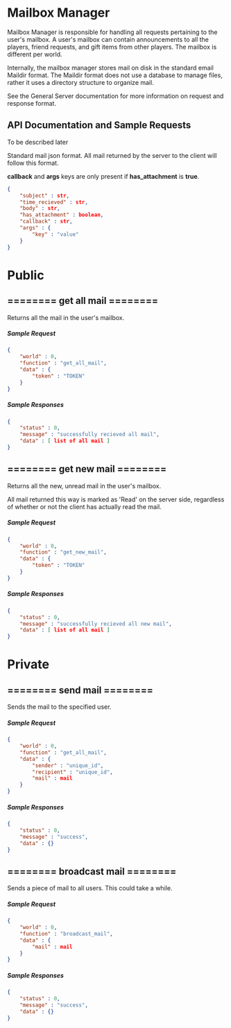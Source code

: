 # Mailbox Manager

Mailbox Manager is responsible for handling all requests pertaining to the user's mailbox.
A user's mailbox can contain announcements to all the players, friend requests, and gift items from other players.
The mailbox is different per world.

Internally, the mailbox manager stores mail on disk in the standard email Maildir format.
The Maildir format does not use a database to manage files, rather it uses a directory structure to organize mail.


See the General Server documentation for more information on request and response format.


## API Documentation and Sample Requests


To be described later

Standard mail json format.
All mail returned by the server to the client will follow this format.

**callback** and **args** keys are only present if **has\_attachment** is **true**.

```json
{
	"subject" : str,
	"time_recieved" : str,
	"body" : str,
	"has_attachment" : boolean,
	"callback" : str,
	"args" : {
		"key" : "value"
	}
}
```




# Public

## ========   get all mail   ========

Returns all the mail in the user's mailbox. 

##### Sample Request

```json
{
	"world" : 0,
	"function" : "get_all_mail",
	"data" : {
		"token" : "TOKEN"
	}
}
```

##### Sample Responses

```json
{
	"status" : 0,
	"message" : "successfully recieved all mail",
	"data" : [ list of all mail ]
}
```

## ========   get new mail   ========

Returns all the new, unread mail in the user's mailbox.

All mail returned this way is marked as 'Read' on the server side, regardless of whether or not the client has actually read the mail.

##### Sample Request

```json
{
	"world" : 0,
	"function" : "get_new_mail",
	"data" : {
		"token" : "TOKEN"
	}
}
```

##### Sample Responses

```json
{
	"status" : 0,
	"message" : "successfully recieved all new mail",
	"data" : [ list of all mail ]
}
```

# Private


## ========   send mail   ========

Sends the mail to the specified user.

##### Sample Request

```json
{
	"world" : 0,
	"function" : "get_all_mail",
	"data" : {
		"sender" : "unique_id",
		"recipient" : "unique_id",
		"mail" : mail
	}
}
```

##### Sample Responses

```json
{
	"status" : 0,
	"message" : "success",
	"data" : {}
}
```


## ========   broadcast mail   ========

Sends a piece of mail to all users.
This could take a while.

##### Sample Request

```json
{
	"world" : 0,
	"function" : "broadcast_mail",
	"data" : {
		"mail" : mail
	}
}
```

##### Sample Responses

```json
{
	"status" : 0,
	"message" : "success",
	"data" : {}
}
```
